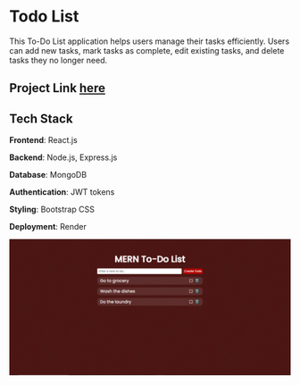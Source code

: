 # Todo List 
This To-Do List application helps users manage their tasks efficiently. Users can add new tasks, mark tasks as complete, edit existing tasks, and delete tasks they no longer need. 

## Project Link [here](https://mern-todo-list-bory.onrender.com/)

## Tech Stack
**Frontend**: React.js

**Backend**: Node.js, Express.js

**Database**: MongoDB

**Authentication**: JWT tokens

**Styling**: Bootstrap CSS

**Deployment**: Render

![Project Logo](https://github.com/nicolefranz/MERN-Todo-List-/blob/main/project-img.png)
